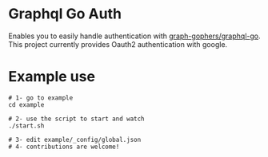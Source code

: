 # Graphql Go Auth

Enables you to easily handle authentication with [graph-gophers/graphql-go](https://github.com/graph-gophers/graphql-go). This project currently provides Oauth2 authentication with google.

# Example use

```
# 1- go to example
cd example

# 2- use the script to start and watch
./start.sh

# 3- edit example/_config/global.json
# 4- contributions are welcome!
```

#
